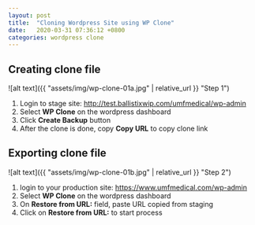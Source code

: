 ```yaml
---
layout: post
title:  "Cloning Wordpress Site using WP Clone"
date:   2020-03-31 07:36:12 +0800
categories: wordpress clone
---
```

 
## Creating clone file
 
 ![alt text]({{ "assets/img/wp-clone-01a.jpg" | relative_url }} "Step 1")
 
 1. Login to stage site: <http://test.ballistixwip.com/umfmedical/wp-admin>
 1. Select **WP Clone** on the wordpress dashboard
 1. Click **Create Backup** button
 1. After the clone is done, copy **Copy URL** to copy clone link

## Exporting clone file
 
 ![alt text]({{ "assets/img/wp-clone-01b.jpg" | relative_url }} "Step 2")
 
 1. login to your production site: <https://www.umfmedical.com/wp-admin>
 1. Select **WP Clone** on the wordpress dashboard
 1. On **Restore from URL:** field, paste URL copied from staging
 1. Click on **Restore from URL:** to start process
